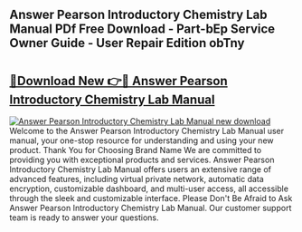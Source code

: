 ## Answer Pearson Introductory Chemistry Lab Manual PDf Free Download - Part-bEp Service Owner Guide - User Repair Edition obTny

# <h2><a href="http://bc75234.oget.top/?id=Answer+Pearson+Introductory+Chemistry+Lab+Manual">🔗Download New 👉🔴 Answer Pearson Introductory Chemistry Lab Manual</a></h2>

[![Answer Pearson Introductory Chemistry Lab Manual new download](https://i.imgur.com/5g1atiW.png)](http://bc75234.oget.top/?id=Answer+Pearson+Introductory+Chemistry+Lab+Manual)
Welcome to the Answer Pearson Introductory Chemistry Lab Manual user manual, your one-stop resource for understanding and using your new product. Thank You for Choosing Brand Name We are committed to providing you with exceptional products and services. Answer Pearson Introductory Chemistry Lab Manual offers users an extensive range of advanced features, including virtual private network, automatic data encryption, customizable dashboard, and multi-user access, all accessible through the sleek and customizable interface. Please Don't Be Afraid to Ask Answer Pearson Introductory Chemistry Lab Manual. Our customer support team is ready to answer your questions.
